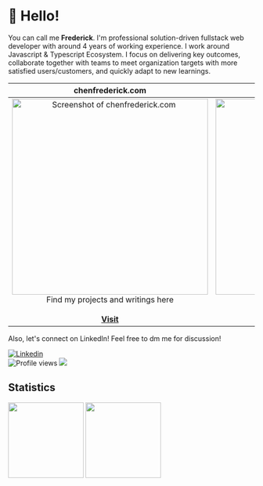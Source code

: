 # 👋 Hello!

You can call me **Frederick**. I'm professional solution-driven fullstack web developer with around 4 years of working experience. I work around Javascript & Typescript Ecosystem. I focus on delivering key outcomes, collaborate together with teams to meet organization targets with more satisfied users/customers, and quickly adapt to new learnings.

| chenfrederick.com | &nbsp;&nbsp;&nbsp;&nbsp;&nbsp;&nbsp;&nbsp;&nbsp;&nbsp;&nbsp;docs.thcl.dev&nbsp;&nbsp;&nbsp;&nbsp;&nbsp;&nbsp;&nbsp;&nbsp;&nbsp;&nbsp;
|:-:|:-:|
|<a href="https://chenfrederick.com"><img src="https://user-images.githubusercontent.com/55318172/147338011-1584346a-24bc-435c-bb3b-275ed6640402.png" alt="Screenshot of chenfrederick.com" width="400"></a><br />Find my projects and writings here<br /><br /><a href="https://chenfrederick.com">**Visit**</a> | <a href="https://docs.thcl.dev/"><img src="https://user-images.githubusercontent.com/55318172/147338448-e5836ea9-bda9-46ef-a391-6627d0ba1d49.png" alt="Screenshot of docs.thcl.dev" width="400"></a><br />Personal development practices<br /><br /><a href="https://docs.thcl.dev">**Visit**</a> |

Also, let's connect on LinkedIn! Feel free to dm me for discussion!

[![Linkedin](https://img.shields.io/badge/LinkedIn-0077B5?style=for-the-badge&logo=linkedin&logoColor=white)](https://www.linkedin.com/in/frederick-chen/)
<br/>
![Profile views](https://komarev.com/ghpvc/?username=frederick-88&color=gray)
![](https://hit.yhype.me/github/profile?user_id=55318172)


## Statistics

<div>
  <a href="https://github.com/frederick-88?tab=repositories&q=&type=&language=&sort=stargazers"><img height="154" src="https://github-readme-stats.vercel.app/api?username=frederick-88&show_icons=true&theme=react&rank_icon=percentile&include_all_commits=true&count_private=true&show=prs_merged_percentage&hide=contribs,issues" /></a>
  <img height="154" src="https://github-readme-stats.vercel.app/api/top-langs/?username=frederick-88&layout=compact&theme=react&langs_count=6" />
<!--   <a href="https://wakatime.com/@frederick88"><img height="150" src="https://github-readme-stats.vercel.app/api/wakatime?username=frederick88&layout=compact&theme=react&langs_count=6" /></a> -->
</div>
